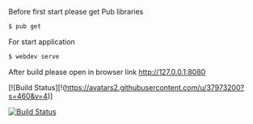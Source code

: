 Before first start please get Pub libraries
```sh
$ pub get
```
For start application
```sh
$ webdev serve
```
After build please open in browser link http://127.0.0.1:8080

[![Build Status][!(https://avatars2.githubusercontent.com/u/37973200?s=460&v=4)]

[![Build Status](https://travis-ci.org/joemccann/dillinger.svg?branch=master)](https://travis-ci.org/joemccann/dillinger)
